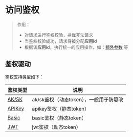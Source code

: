 # 访问鉴权

> 作用： 
> * 对请求进行鉴权校验，拦截非法请求 
> * 当鉴权校验成功，请求将被分配**应用id**
> * 根据该**应用id**，执行统一的应用操作，如：[额外参数](/docs/apinto/app/extra-param.md) 等

## 鉴权驱动

鉴权支持类型如下：

| 鉴权类型                                       | 说明                       |
|-------------------------------------------|--------------------------|
| [AK/SK](/docs/apinto/app/auth/aksk.md)             | ak/sk鉴权（动态token），一般用于防篡改 |
| [APIKey](/docs/apinto/app/auth/apikey.md)          | apikey鉴权（静态token）        |
| [Basic](/docs/apinto/app/auth/basic.md)            | basic鉴权（静态token）         |
| [JWT](/docs/apinto/app/auth/jwt.md)                  | jwt鉴权（动态token）           |



